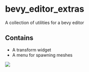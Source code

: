 # bevy_editor_extras
A collection of utilities for a bevy editor

## Contains

- A transform widget
- A menu for spawning meshes

![](editor.png) 